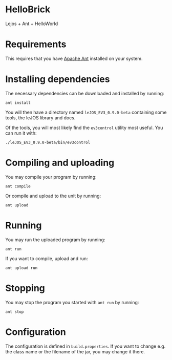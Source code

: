 # HelloBrick

Lejos + Ant + HelloWorld

# Requirements

This requires that you have [Apache Ant][ant] installed on your system.

[ant]: http://ant.apache.org/

# Installing dependencies

The necessary dependencies can be downloaded and installed by running:

    ant install

You will then have a directory named `leJOS_EV3_0.9.0-beta` containing some
tools, the leJOS library and docs.

Of the tools, you will most likely find the `ev3control` utility most
useful. You can run it with:

    ./leJOS_EV3_0.9.0-beta/bin/ev3control

# Compiling and uploading

You may compile your program by running:

    ant compile

Or compile and upload to the unit by running:

    ant upload

# Running

You may run the uploaded program by running:

    ant run

If you want to compile, upload and run:

    ant upload run

# Stopping

You may stop the program you started with `ant run` by running:

    ant stop

# Configuration

The configuration is defined in `build.properties`. If you want to change e.g.
the class name or the filename of the jar, you may change it there.
